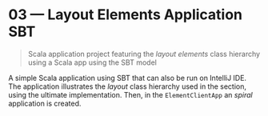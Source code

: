 # 03 &mdash; Layout Elements Application SBT   
> Scala application project featuring the *layout elements* class hierarchy using a Scala app using the SBT model

A simple Scala application using SBT that can also be run on IntelliJ IDE. The application illustrates the *layout* class hierarchy used in the section, using the ultimate implementation.
Then, in the `ElementClientApp` an *spiral* application is created.
